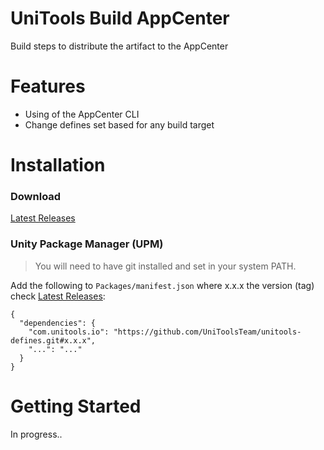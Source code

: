 # UniTools Build AppCenter
Build steps to distribute the artifact to the AppCenter

# Features
- Using of the AppCenter CLI 
- Change defines set based for any build target

# Installation

### Download
[Latest Releases](../../releases/latest)

### Unity Package Manager (UPM)

> You will need to have git installed and set in your system PATH.

Add the following to `Packages/manifest.json` where x.x.x the version (tag) check [Latest Releases](../../releases/latest):

```
{
  "dependencies": {
    "com.unitools.io": "https://github.com/UniToolsTeam/unitools-defines.git#x.x.x",
    "...": "..."
  }
}
```

# Getting Started
In progress..
